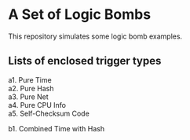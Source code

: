 A Set of Logic Bombs
====
This repository simulates some logic bomb examples.

Lists of enclosed trigger types
----
a1. Pure Time  
a2. Pure Hash  
a3. Pure Net  
a4. Pure CPU Info  
a5. Self-Checksum Code

b1. Combined Time with Hash

